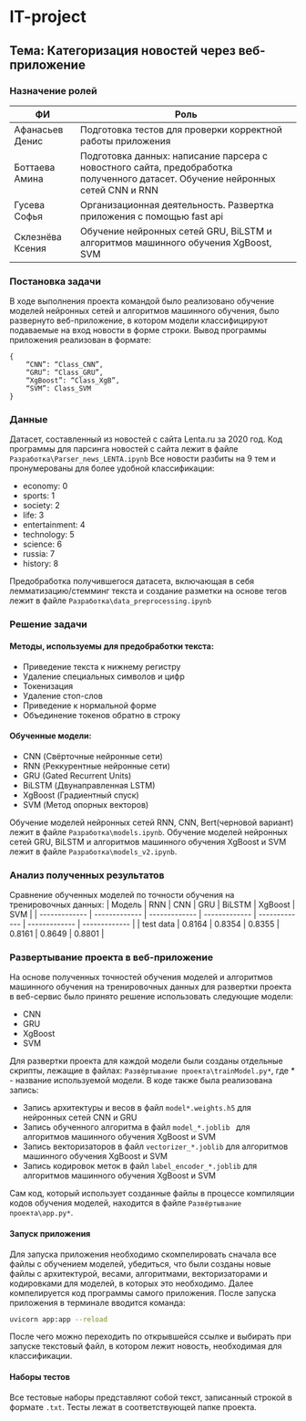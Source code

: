 # IT-project

## Тема: Категоризация новостей через веб-приложение

### Назначение ролей
| ФИ  | Роль |
| ------------- | ------------- |
| Афанасьев Денис  |  Подготовка тестов для проверки корректной работы приложения |
| Боттаева Амина  |  Подготовка данных: написание парсера с новостного сайта, предобработка полученного датасет. Обучение нейронных сетей CNN и RNN |
| Гусева Софья  |  Организационная деятельность. Развертка приложения с помощью fast api |
| Склезнёва Ксения  |  Обучение нейронных сетей GRU, BiLSTM и алгоритмов машинного обучения XgBoost, SVM |

### Постановка задачи
В ходе выполнения проекта командой было реализовано обучение моделей нейронных сетей и алгоритмов машинного обучения, было развернуто веб-приложение, в котором модели классифицируют подаваемые на вход новости в форме строки. Вывод программы приложения реализован в формате:
```
{
    “CNN”: “Class_CNN”,
    “GRU”: “Class_GRU”,
    “XgBoost”: “Class_XgB”,
    “SVM”: Class_SVM
}
```

### Данные

Датасет, составленный из новостей с сайта Lenta.ru за 2020 год. Код программы для парсинга новостей с сайта лежит в файле ```Разработка\Parser_news_LENTA.ipynb```
Все новости разбиты на 9 тем и пронумерованы для более удобной классификации:
* economy: 0
* sports: 1
* society: 2
* life: 3
* entertainment: 4
* technology: 5
* science: 6
* russia: 7
* history: 8

Предобработка получившегося датасета, включающая в себя лемматизацию/стемминг текста и создание разметки на основе тегов лежит в файле ```Разработка\data_preprocessing.ipynb```


### Решение задачи
#### Методы, используемы для предобработки текста:
* Приведение текста к нижнему регистру
* Удаление специальных символов и цифр
* Токенизация
* Удаление стоп-слов
* Приведение к нормальной форме
* Объединение токенов обратно в строку
#### Обученные модели:
* CNN (Свёрточные нейронные сети)
* RNN (Реккурентные нейронные сети)
* GRU (Gated Recurrent Units)
* BiLSTM (Двунаправленная LSTM)
* XgBoost (Градиентный спуск)
* SVM (Метод опорных векторов)

Обучение моделей нейронных сетей RNN, CNN, Bert(черновой вариант) лежит в файле ```Разработка\models.ipynb```.
Обучение моделей нейронных сетей GRU, BiLSTM и алгоритмов машинного обучения XgBoost и SVM лежит в файле ```Разработка\models_v2.ipynb```.


### Анализ полученных результатов

Сравнение обученных моделей по точности обучения на тренировочных данных:
| Модель  | RNN | CNN | GRU | BiLSTM | XgBoost | SVM |
| ------------- | ------------- | ------------- | ------------- | ------------- | ------------- | ------------- |
| test data  | 0.8164 | 0.8354  | 0.8355  | 0.8161  | 0.8649  | 0.8801  |

### Развертывание проекта в веб-приложение

На основе полученных точностей обучения моделей и алгоритмов машинного обучения на тренировочных данных для развертки проекта в веб-сервис было принято решение использовать следующие модели:
* CNN
* GRU
* XgBoost
* SVM

Для развертки проекта для каждой модели были созданы отдельные скрипты, лежащие в файлах: ```Развёртывание проекта\trainModel.py*```, где * - название используемой модели. В коде также была реализована запись:
* Запись архитектуры и весов в файл ```model*.weights.h5``` для нейронных сетей CNN и GRU
* Запись обученного алгоритма в файл ```model_*.joblib ``` для алгоритмов машинного обучения XgBoost и SVM
* Запись векторизаторов в файл ```vectorizer_*.joblib``` для алгоритмов машинного обучения XgBoost и SVM
* Запись кодировок меток в файл ```label_encoder_*.joblib``` для алгоритмов машинного обучения XgBoost и SVM

Сам код, который использует созданные файлы в процессе компиляции кодов обучения моделей, находится в файле ```Развёртывание проекта\app.py*```.

#### Запуск приложения
Для запуска приложения необходимо скомпелировать сначала все файлы с обучением моделей, убедиться, что были созданы новые файлы с архитектурой, весами, алгоритмами, векторизаторами и кодировками для моделей, в которых это необходимо. Далее компелируется код программы самого приложения. После запуска приложения в терминале вводится команда:
```bash
uvicorn app:app --reload
```
После чего можно переходить по открывшейся ссылке и выбирать при запуске текстовый файл, в котором лежит новость, необходимая для классификации.

#### Наборы тестов
Все тестовые наборы представляют собой текст, записанный строкой в формате ```.txt```. Тесты лежат в соответствующей папке проекта.
